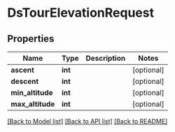 # DsTourElevationRequest

## Properties
Name | Type | Description | Notes
------------ | ------------- | ------------- | -------------
**ascent** | **int** |  | [optional] 
**descent** | **int** |  | [optional] 
**min_altitude** | **int** |  | [optional] 
**max_altitude** | **int** |  | [optional] 

[[Back to Model list]](../../README.md#documentation-for-models) [[Back to API list]](../../README.md#documentation-for-api-endpoints) [[Back to README]](../../README.md)


